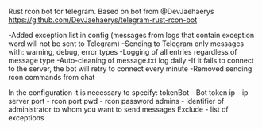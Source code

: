 Rust rcon bot for telegram. Based on bot from @DevJaehaerys https://github.com/DevJaehaerys/telegram-rust-rcon-bot

-Added exception list in config (messages from logs that contain exception word will not be sent to Telegram)
-Sending to Telegram only messages with: warning, debug, error types
-Logging of all entries regardless of message type
-Auto-cleaning of message.txt log daily
-If it fails to connect to the server, the bot will retry to connect every minute
-Removed sending rcon commands from chat

In the configuration it is necessary to specify:
tokenBot - Bot token
ip - ip server
port - rcon port
pwd - rcon password
admins - identifier of administrator to whom you want to send messages
Exclude - list of exceptions
